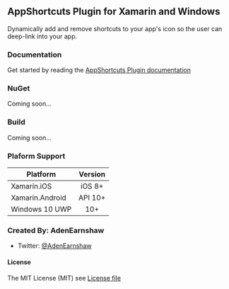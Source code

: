 ## AppShortcuts Plugin for Xamarin and Windows  

Dynamically add and remove shortcuts to your app's icon so the user can deep-link into your app.  


### Documentation  
Get started by reading the [AppShortcuts Plugin documentation](https://adenearnshaw.github.io/AppShortcutsPlugin)  


### NuGet  
Coming soon...  

### Build  
Coming soon...  

### Plaform Support

|Platform|Version|
| ------------------- |  :------------------: |
|Xamarin.iOS|iOS 8+|
|Xamarin.Android|API 10+|
|Windows 10 UWP|10+|
  
  
  
### Created By: AdenEarnshaw
* Twitter: [@AdenEarnshaw](http://twitter.com/AdenEarnshaw)


#### License
The MIT License (MIT) see [License file](LICENSE)


